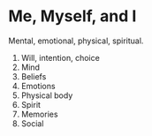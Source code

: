 # Me, Myself, and I

Mental, emotional, physical, spiritual.

1. Will, intention, choice
1. Mind
1. Beliefs
1. Emotions
1. Physical body
1. Spirit
1. Memories
1. Social
